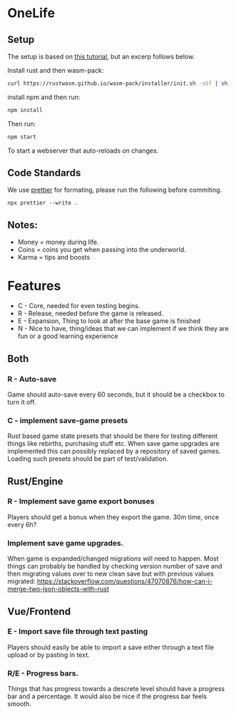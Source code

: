 # OneLife

## Setup

The setup is based on [this tutorial](https://rustwasm.github.io/docs/wasm-pack/prerequisites/index.html), but an excerp follows below.

Install rust and then wasm-pack:

```bash
curl https://rustwasm.github.io/wasm-pack/installer/init.sh -sSf | sh
```

install npm and then run:

```bash
npm install
```

Then run:

```bash
npm start
```

To start a webserver that auto-reloads on changes.

## Code Standards

We use [prettier](https://prettier.io/) for formating, please run the following before commiting.

```
npx prettier --write .
```

## Notes:

- Money = money during life.
- Coins = coins you get when passing into the underworld.
- Karma = tips and boosts

# Features

- C - Core, needed for even testing begins.
- R - Release, needed before the game is released.
- E - Expansion, Thing to look at after the base game is finished
- N - Nice to have, thing/ideas that we can implement if we think they are fun or a good learning experience

## Both

### R - Auto-save

Game should auto-save every 60 seconds, but it should be a checkbox to turn it off.

### C - implement save-game presets

Rust based game state presets that should be there for testing different things like rebirths, purchasing stuff etc.
When save game upgrades are implemented this can possibly replaced by a repository of saved games.
Loading such presets should be part of test/validation.

## Rust/Engine

### R - Implement save game export bonuses

Players should get a bonus when they export the game. 30m time, once every 6h?

### Implement save game upgrades.

When game is expanded/changed migrations will need to happen.
Most things can probably be handled by checking version number of save and then migrating values over to new clean save but with previous values migrated:
https://stackoverflow.com/questions/47070876/how-can-i-merge-two-json-objects-with-rust

## Vue/Frontend

### E - Import save file through text pasting

Players should easily be able to import a save either through a text file upload or by pasting in text.

### R/E - Progress bars.

Things that has progress towards a descrete level should have a progress bar and a percentage.
It would also be nice if the progress bar feels smooth.
